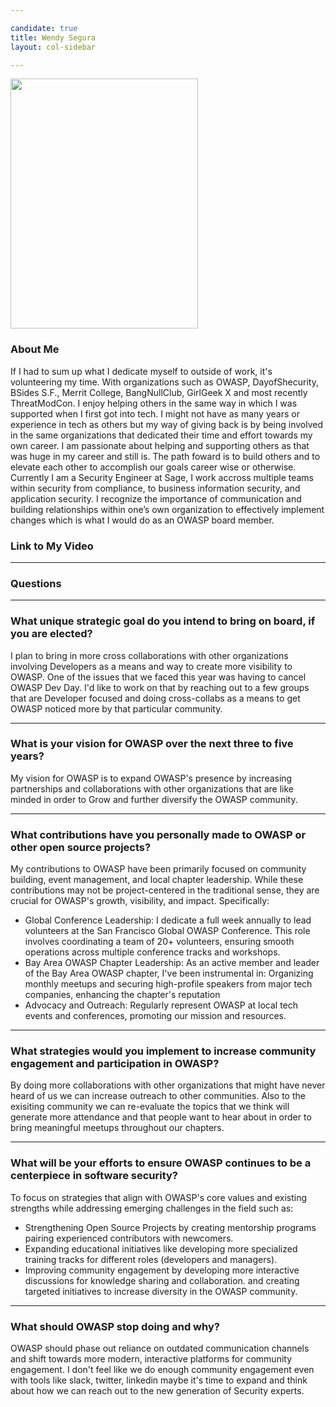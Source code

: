 ```yaml
---

candidate: true
title: Wendy Segura 
layout: col-sidebar

---
```


<img src="https://github.com/wendysegura/www-board-candidates/blob/master/assets/images/Wendy.jpg" width="300" height="400" />

### About Me
If I had to sum up what I dedicate myself to outside of work, it's volunteering my time. With organizations such as OWASP, DayofShecurity, BSides S.F., Merrit College, BangNullClub, GirlGeek X and most recently ThreatModCon. I enjoy helping others in the same way in which I was supported when I first got into tech. I might not have as many years or experience in tech as others but my way of giving back is by being involved in the same organizations that dedicated their time and effort towards my own career. 
I am passionate about helping and supporting others as that was huge in my career and still is. The path foward is to build others and to elevate each other to accomplish our goals career wise or otherwise. 
Currently I am a Security Engineer at Sage, I work accross multiple teams within security from compliance, to business information security, and application security. I recognize the importance of communication and building relationships within one’s own organization to effectively implement changes which is what I would do as an OWASP board member. 


### Link to My Video

---
### Questions

---

### What unique strategic goal do you intend to bring on board, if you are elected? 

I plan to bring in more cross collaborations with other organizations involving Developers as a means and way to create more visibility to OWASP. One of the issues that we faced this year was having to cancel OWASP Dev Day. I'd like to work on that by reaching out to a few groups that are Developer focused and doing cross-collabs as a means to get OWASP noticed more by that particular community.


---
### What is your vision for OWASP over the next three to five years? ###
My vision for OWASP is to expand OWASP's presence by increasing partnerships and collaborations with other organizations that are like minded in order to Grow and further diversify the OWASP community. 


---
### What contributions have you personally made to OWASP or other open source projects? ###
My contributions to OWASP have been primarily focused on community building, event management, and local chapter leadership. While these contributions may not be project-centered in the traditional sense, they are crucial for OWASP's growth, visibility, and impact. Specifically: 
* Global Conference Leadership:
I dedicate a full week annually to lead volunteers at the San Francisco Global OWASP Conference.
This role involves coordinating a team of 20+ volunteers, ensuring smooth operations across multiple conference tracks and workshops.
* Bay Area OWASP Chapter Leadership:
As an active member and leader of the Bay Area OWASP chapter, I've been instrumental in:
Organizing monthly meetups and securing high-profile speakers from major tech companies, enhancing the chapter's reputation
* Advocacy and Outreach:
Regularly represent OWASP at local tech events and conferences, promoting our mission and resources.

---
### What strategies would you implement to increase community engagement and participation in OWASP? ###
By doing more collaborations with other organizations that might have never heard of us we can increase outreach to other communities. Also to the exisiting community we can re-evaluate the topics that we think will generate more attendance and that people want to hear about in order to bring meaningful meetups throughout our chapters.


---
### What will be your efforts to ensure OWASP continues to be a centerpiece in software security? ###
To focus on strategies that align with OWASP's core values and existing strengths while addressing emerging challenges in the field such as: 
* Strengthening Open Source Projects by creating mentorship programs pairing experienced contributors with newcomers.
* Expanding educational initiatives like developing more specialized training tracks for different roles (developers and managers).
* Improving community engagement by developing more interactive discussions for knowledge sharing and collaboration.
and creating targeted initiatives to increase diversity in the OWASP community.


---
### What should OWASP stop doing and why? ###
OWASP should phase out reliance on outdated communication channels and shift towards more modern, interactive platforms for community engagement. I don't feel like we do enough community engagement even with tools like slack, twitter, linkedin maybe it's time to expand and think about how we can reach out to the new generation of Security experts. 
